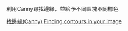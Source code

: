 利用Canny尋找邊緣，並給予不同區塊不同標色

[找邊緣(Canny)](http://monkeycoding.com/?p=622)
[Finding contours in your image](https://docs.opencv.org/2.4/doc/tutorials/imgproc/shapedescriptors/find_contours/find_contours.html)
